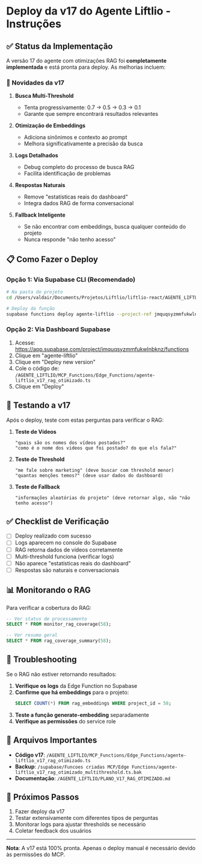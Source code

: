 # Deploy da v17 do Agente Liftlio - Instruções

## ✅ Status da Implementação

A versão 17 do agente com otimizações RAG foi **completamente implementada** e está pronta para deploy. As melhorias incluem:

### 🚀 Novidades da v17

1. **Busca Multi-Threshold**
   - Tenta progressivamente: 0.7 → 0.5 → 0.3 → 0.1
   - Garante que sempre encontrará resultados relevantes

2. **Otimização de Embeddings**
   - Adiciona sinônimos e contexto ao prompt
   - Melhora significativamente a precisão da busca

3. **Logs Detalhados**
   - Debug completo do processo de busca RAG
   - Facilita identificação de problemas

4. **Respostas Naturais**
   - Remove "estatísticas reais do dashboard"
   - Integra dados RAG de forma conversacional

5. **Fallback Inteligente**
   - Se não encontrar com embeddings, busca qualquer conteúdo do projeto
   - Nunca responde "não tenho acesso"

## 📋 Como Fazer o Deploy

### Opção 1: Via Supabase CLI (Recomendado)

```bash
# Na pasta do projeto
cd /Users/valdair/Documents/Projetos/Liftlio/liftlio-react/AGENTE_LIFTLIO/MCP_Functions/Edge_Functions

# Deploy da função
supabase functions deploy agente-liftlio --project-ref jmquqsyzmmfukwlnbknz
```

### Opção 2: Via Dashboard Supabase

1. Acesse: https://app.supabase.com/project/jmquqsyzmmfukwlnbknz/functions
2. Clique em "agente-liftlio"
3. Clique em "Deploy new version"
4. Cole o código de: `/AGENTE_LIFTLIO/MCP_Functions/Edge_Functions/agente-liftlio_v17_rag_otimizado.ts`
5. Clique em "Deploy"

## 🧪 Testando a v17

Após o deploy, teste com estas perguntas para verificar o RAG:

1. **Teste de Vídeos**
   ```
   "quais são os nomes dos vídeos postados?"
   "como é o nome dos videos que foi postado? do que els fala?"
   ```

2. **Teste de Threshold**
   ```
   "me fale sobre marketing" (deve buscar com threshold menor)
   "quantas menções temos?" (deve usar dados do dashboard)
   ```

3. **Teste de Fallback**
   ```
   "informações aleatórias do projeto" (deve retornar algo, não "não tenho acesso")
   ```

## ✅ Checklist de Verificação

- [ ] Deploy realizado com sucesso
- [ ] Logs aparecem no console do Supabase
- [ ] RAG retorna dados de vídeos corretamente
- [ ] Multi-threshold funciona (verificar logs)
- [ ] Não aparece "estatísticas reais do dashboard"
- [ ] Respostas são naturais e conversacionais

## 📊 Monitorando o RAG

Para verificar a cobertura do RAG:

```sql
-- Ver status de processamento
SELECT * FROM monitor_rag_coverage(58);

-- Ver resumo geral
SELECT * FROM rag_coverage_summary(58);
```

## 🐛 Troubleshooting

Se o RAG não estiver retornando resultados:

1. **Verifique os logs** da Edge Function no Supabase
2. **Confirme que há embeddings** para o projeto:
   ```sql
   SELECT COUNT(*) FROM rag_embeddings WHERE project_id = 58;
   ```
3. **Teste a função generate-embedding** separadamente
4. **Verifique as permissões** do service role

## 📁 Arquivos Importantes

- **Código v17**: `/AGENTE_LIFTLIO/MCP_Functions/Edge_Functions/agente-liftlio_v17_rag_otimizado.ts`
- **Backup**: `/supabase/Funcoes criadas MCP/Edge Functions/agente-liftlio_v17_rag_otimizado_multithreshold.ts.bak`
- **Documentação**: `/AGENTE_LIFTLIO/PLANO_V17_RAG_OTIMIZADO.md`

## 🎯 Próximos Passos

1. Fazer deploy da v17
2. Testar extensivamente com diferentes tipos de perguntas
3. Monitorar logs para ajustar thresholds se necessário
4. Coletar feedback dos usuários

---

**Nota**: A v17 está 100% pronta. Apenas o deploy manual é necessário devido às permissões do MCP.